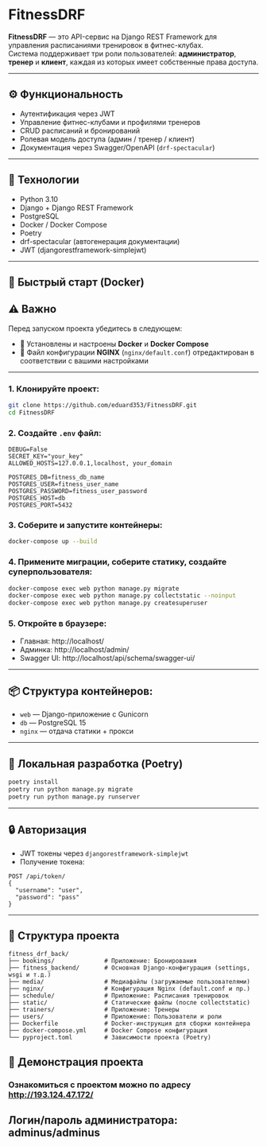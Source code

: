 # FitnessDRF

**FitnessDRF** — это API-сервис на Django REST Framework для управления расписаниями тренировок в фитнес-клубах.  
Система поддерживает три роли пользователей: **администратор**, **тренер** и **клиент**, каждая из которых имеет собственные права доступа.

---

## ⚙️ Функциональность

- Аутентификация через JWT
- Управление фитнес-клубами и профилями тренеров
- CRUD расписаний и бронирований
- Ролевая модель доступа (админ / тренер / клиент)
- Документация через Swagger/OpenAPI (`drf-spectacular`)

---

## 🧰 Технологии

- Python 3.10
- Django + Django REST Framework
- PostgreSQL
- Docker / Docker Compose
- Poetry
- drf-spectacular (автогенерация документации)
- JWT (djangorestframework-simplejwt)

---

## 🚀 Быстрый старт (Docker)

## ⚠️ Важно

Перед запуском проекта убедитесь в следующем:

- 🐳 Установлены и настроены **Docker** и **Docker Compose**
- 🔧 Файл конфигурации **NGINX** (`nginx/default.conf`) отредактирован в соответствии с вашими настройками

___


### 1. Клонируйте проект:

```bash
git clone https://github.com/eduard353/FitnessDRF.git
cd FitnessDRF
```

### 2. Создайте `.env` файл:

```env
DEBUG=False
SECRET_KEY="your_key"
ALLOWED_HOSTS=127.0.0.1,localhost, your_domain

POSTGRES_DB=fitness_db_name
POSTGRES_USER=fitness_user_name
POSTGRES_PASSWORD=fitness_user_password
POSTGRES_HOST=db
POSTGRES_PORT=5432
```

### 3. Соберите и запустите контейнеры:

```bash
docker-compose up --build
```

### 4. Примените миграции, соберите статику, создайте суперпользователя:

```bash
docker-compose exec web python manage.py migrate
docker-compose exec web python manage.py collectstatic --noinput
docker-compose exec web python manage.py createsuperuser
```

### 5. Откройте в браузере:

- Главная: http://localhost/
- Админка: http://localhost/admin/
- Swagger UI: http://localhost/api/schema/swagger-ui/
---


## 📦 Структура контейнеров:

- `web` — Django-приложение с Gunicorn
- `db` — PostgreSQL 15
- `nginx` — отдача статики + прокси

---

## 🧪 Локальная разработка (Poetry)

```bash
poetry install
poetry run python manage.py migrate
poetry run python manage.py runserver
```

---

## 🔒 Авторизация

- JWT токены через `djangorestframework-simplejwt`
- Получение токена:

```
POST /api/token/
{
  "username": "user",
  "password": "pass"
}
```

---

## 📂 Структура проекта

```
fitness_drf_back/
├── bookings/              # Приложение: Бронирования
├── fitness_backend/       # Основная Django-конфигурация (settings, wsgi и т.д.)
├── media/                 # Медиафайлы (загружаемые пользователями)
├── nginx/                 # Конфигурация Nginx (default.conf и пр.)
├── schedule/              # Приложение: Расписания тренировок
├── static/                # Статические файлы (после collectstatic)
├── trainers/              # Приложение: Тренеры
├── users/                 # Приложение: Пользователи и роли
├── Dockerfile             # Docker-инструкция для сборки контейнера
├── docker-compose.yml     # Docker Compose конфигурация
└── pyproject.toml         # Зависимости проекта (Poetry)
```

## 🚀 Демонстрация проекта

### Ознакомиться с проектом можно по адресу http://193.124.47.172/
Логин/пароль администратора: adminus/adminus
---
